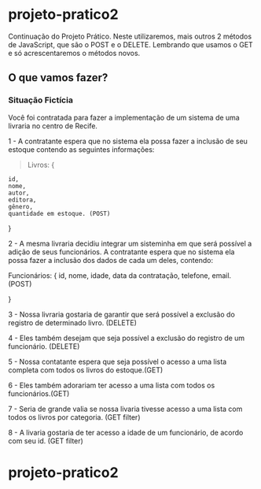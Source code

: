 # projeto-pratico2

Continuação do Projeto Prático. Neste utilizaremos, mais outros 2 métodos de JavaScript, que são o POST e o DELETE.
Lembrando que usamos o GET e só acrescentaremos o métodos novos.

<h2>O que vamos fazer?</h2>

### Situação Fictícia

Você foi contratada para fazer a implementação de um sistema de uma livraria no centro de Recife. 

1 - A contratante espera que no sistema ela possa fazer a inclusão de seu estoque contendo as seguintes informações: 

>    Livros: {
    
    id, 
    nome,
    autor,
    editora, 
    gênero,
    quantidade em estoque. (POST)
} 

2 - A mesma livraria decidiu integrar um sisteminha em que será possível a adição de seus funcionários. A contratante espera que no sistema ela possa fazer a inclusão dos dados de cada um deles, contendo:

Funcionários: {
    id,
    nome, 
    idade, 
    data da contratação, 
    telefone, 
    email. (POST)

} 

3 - Nossa livraria gostaria de garantir que será possível a exclusão do registro de determinado livro. (DELETE)

4 - Eles também desejam que seja possível a exclusão do registro de um funcionário. (DELETE)

5 - Nossa contatante espera que seja possível o acesso a uma lista completa com todos os livros do estoque.(GET)

6 - Eles também adorariam ter acesso a uma lista com todos os funcionários.(GET)

7 - Seria de grande valia se nossa livaria tivesse acesso a uma lista com todos os livros por categoria. (GET filter)

8 - A livaria gostaria de ter acesso a idade de um funcionário, de acordo com seu id. (GET filter)


# projeto-pratico2
